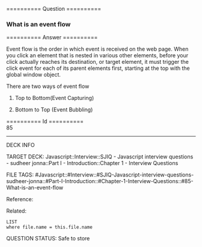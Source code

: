 ========== Question ==========  

### What is an event flow  

========== Answer ==========  

Event flow is the order in which event is received on the web page. When you
click an element that is nested in various other elements, before your click
actually reaches its destination, or target element, it must trigger the click
event for each of its parent elements first, starting at the top with the global
window object.

There are two ways of event flow

1. Top to Bottom(Event Capturing)

2. Bottom to Top (Event Bubbling)

========== Id ==========  
85

---

DECK INFO

TARGET DECK: Javascript::Interview::SJIQ - Javascript interview questions - sudheer jonna::Part I - Introduction::Chapter 1 - Interview Questions

FILE TAGS: #Javascript::#Interview::#SJIQ-Javascript-interview-questions-sudheer-jonna::#Part-I-Introduction::#Chapter-1-Interview-Questions::#85-What-is-an-event-flow

Reference:

Related:

```dataview
LIST
where file.name = this.file.name
```

QUESTION STATUS: Safe to store
